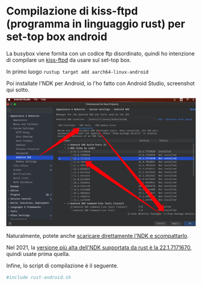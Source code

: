 # Compilazione di kiss-ftpd (programma in linguaggio rust) per set-top box android

La busybox viene fornita con un codice ftp disordinato, quindi ho intenzione di compilare un [kiss-ftpd](https://github.com/moparisthebest/kiss-ftpd) da usare sul set-top box.

In primo luogo `rustup target add aarch64-linux-android`

Poi installate l'NDK per Android, io l'ho fatto con Android Studio, screenshot qui sotto.

![](https://raw.githubusercontent.com/gcxfd/img/gh-pages/qcUqsK.png)

Naturalmente, potete anche [scaricare direttamente l'NDK e scompattarlo](https://developer.android.com/ndk/downloads).

Nel 2021, la [versione più alta dell'NDK supportata da rust è la 22.1.7171670](https://github.com/mozilla/rust-android-gradle/issues/75#issuecomment-970179046), quindi usate prima quella.

Infine, lo script di compilazione è il seguente.

```bash
#include rust-android.sh
```